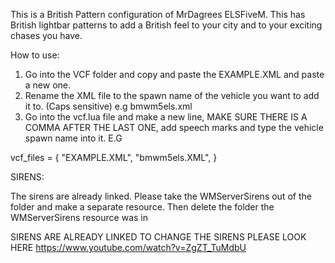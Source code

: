 This is a British Pattern configuration of MrDagrees ELSFiveM. This has British lightbar patterns to add a British feel to your city and to your exciting chases you have.

How to use:

1. Go into the VCF folder and copy and paste the EXAMPLE.XML and paste a new one.
2. Rename the XML file to the spawn name of the vehicle you want to add it to. (Caps sensitive) e.g bmwm5els.xml
3. Go into the vcf.lua file and make a new line, MAKE SURE THERE IS A COMMA AFTER THE LAST ONE, add speech marks and type the vehicle spawn name into it. E.G 

vcf_files = {
	"EXAMPLE.XML",
  "bmwm5els.XML",
}

SIRENS:

The sirens are already linked. Please take the WMServerSirens out of the folder and make a separate resource. Then delete the folder the WMServerSirens resource was in

SIRENS ARE ALREADY LINKED TO CHANGE THE SIRENS PLEASE LOOK HERE https://www.youtube.com/watch?v=ZgZT_TuMdbU
